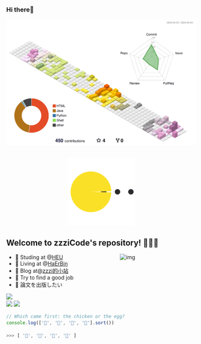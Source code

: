 ### Hi there👋
![Personal 3D Metrics](./profile-3d-contrib/profile-season-animate.svg)
<div align="center">
	<br>
	<img src="https://raw.githubusercontent.com/Aniket965/Aniket965/master/pacman.svg?sanitize=true" width="180" height="180">
</div>

## Welcome to zzziCode's repository! 🎉🎉🎉
<img align="right" alt="img" src="https://github-readme-stats.vercel.app/api/top-langs/?username=zzziCode&layout=compact&theme=dracula" width="40%" height=50%/>
<!--![Top Langs](https://github-readme-stats.vercel.app/api/top-langs/?username=zzziCode&layout=compact&theme=tokyonight)-->
<!--<img align="right" src="https://github-readme-stats.vercel.app/api?username=zzziCode&show_icons=true&icon_color=CE1D2D&text_color=718096&bg_color=ffffff&hide_title=true" />-->

- 🏫 Studing at @<a href="http://www.hrbeu.edu.cn/" target="_blank">HEU</a>
- 🏡 Living at @[HaErBin](https://zh.wikipedia.org/wiki/%E5%93%88%E5%B0%94%E6%BB%A8%E5%B8%82)
- 🌱 Blog at@[zzzi的小站](https://zzzicode.github.io/)
- 🧐 Try to find a good job
- 🤔 論文を出版したい
  
![](https://img.shields.io/badge/%E5%86%99%E4%BD%9C%E5%B7%A5%E5%85%B7-Typora-blue)  
![](https://img.shields.io/badge/%E5%9B%BE%E5%BA%8A-%E8%85%BE%E8%AE%AF%E4%BA%91-blue)  ![](https://img.shields.io/badge/Git-red)

```javascript
// Which came first: the chicken or the egg?
console.log(['🥚', '🐣', '🐥', '🐔'].sort())

>>> [ '🐔', '🥚', '🐣', '🐥' ]
```
